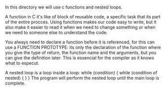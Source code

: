 In this directory we will use c functions and nested loops.

A function in C it's like of block of reusable code, a specific task that its part of the entire procces. 
Using functions makes our code easy to write, but it also make it easier to read it when we need to change something or when we need to someone else to understand the code. 

You always need to declare a function before it is referenced, for this can use a FUNCTION PROTOTYPE:
its only the declaration of the function where you give the type of return, the function name and the arguments, but you can give the definition later. This is essencial for the compiler as it knows what to especut.

A nested loop is a loop inside a loop:
while (condition)
{
   while (condition of nested)
   {
   }
}
The program will perform the nested loop until the main loop is complete.
